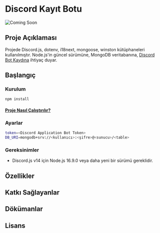 # Discord Kayıt Botu
![Coming Soon](https://img.shields.io/badge/Status-Coming%20Soon-blue)

## Proje Açıklaması
Projede Discord.js, dotenv, i18next, mongoose, winston kütüphaneleri kullanılmıştır. Node.js'in güncel sürümüne, MongoDB veritabanına, [Discord Bot Kaydına](docs/BotKaydi.md) ihtiyaç duyar.

## Başlangıç



### Kurulum

```sh
npm install
```
#### [Proje Nasıl Çalıştırılır?](docs/ProjeninCalistirilmasi.md)

### Ayarlar

```sh
token=<Discord Application Bot Token>
DB_URI=mongodb+srv://<kullanıcı>:<şifre>@<sunucu>/<table>
```

### Gereksinimler

- Discord.js v14 için Node.js 16.9.0 veya daha yeni bir sürümü gereklidir.

## Özellikler

## Katkı Sağlayanlar



## Dökümanlar

## Lisans

